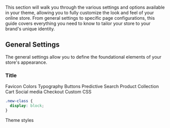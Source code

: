 This section will walk you through the various settings and options available in your theme, allowing you to fully customize the look and feel of your online store. From general settings to specific page configurations, this guide covers everything you need to know to tailor your store to your brand's unique identity.

## General Settings

The general settings allow you to define the foundational elements of your store's appearance.

### Title

Favicon
Colors
Typography
Buttons
Predictive Search
Product
Collection
Cart
Social media
Checkout
Custom CSS

```css
.new-class {
  display: block;
}
```

Theme styles
